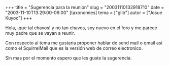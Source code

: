 +++
title = "Sugerencia para la reunión"
slug = "20031110132918710"
date = "2003-11-10T13:29:00-06:00"
[taxonomies]
tema = ["glib"]
autor = ["Josue Kuyoc"]
+++

Hola, ¡que tal chavos! y no tan chavos, soy nuevo en el foro y me parece
muy padre que se vayan a reunir.

Con respecto al tema me gustaria proponer hablar de send mail o qmail
asi como el SquirrelMail que es la versión web de correo electronico.

Sin mas por el momento espero que les guste la sugerencia.
